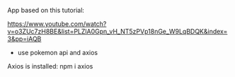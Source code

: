 App based on this tutorial:

https://www.youtube.com/watch?v=o3ZUc7zH8BE&list=PLZlA0Gpn_vH_NT5zPVp18nGe_W9LqBDQK&index=3&pp=iAQB

- use pokemon api and axios

Axios is installed: npm i axios
